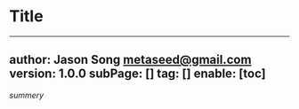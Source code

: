 # Title
---
author: Jason Song <metaseed@gmail.com>
version: 1.0.0
subPage: []
tag: []
enable: [toc]
---
*summery*
